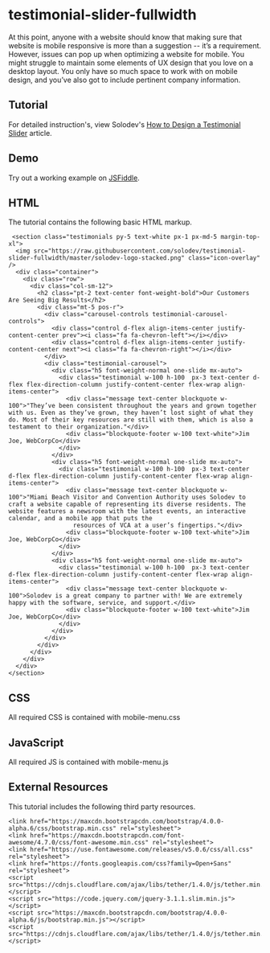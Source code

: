 # testimonial-slider-fullwidth
At this point, anyone with a website should know that making sure that website is mobile responsive is more than a suggestion -- it’s a requirement. However, issues can pop up when optimizing a website for mobile. You might struggle to maintain some elements of UX design that you love on a desktop layout. You only have so much space to work with on mobile design, and you’ve also got to include pertinent company information. 
  		  
## Tutorial		  
For detailed instruction's, view Solodev's [How to Design a Testimonial Slider](https://www.solodev.com/blog/how-to-design-a-testimonial-slider.stml) article.
 
## Demo
  		  
Try out a working example on [JSFiddle](https://jsfiddle.net/solodev/fhnf4egh/).

## HTML

The tutorial contains the following basic HTML markup.

```
 <section class="testimonials py-5 text-white px-1 px-md-5 margin-top-xl">
  <img src="https://raw.githubusercontent.com/solodev/testimonial-slider-fullwidth/master/solodev-logo-stacked.png" class="icon-overlay" />
  <div class="container">
    <div class="row">
      <div class="col-sm-12">
        <h2 class="pt-2 text-center font-weight-bold">Our Customers Are Seeing Big Results</h2>
        <div class="mt-5 pos-r">
          <div class="carousel-controls testimonial-carousel-controls">
            <div class="control d-flex align-items-center justify-content-center prev"><i class="fa fa-chevron-left"></i></div>
            <div class="control d-flex align-items-center justify-content-center next"><i class="fa fa-chevron-right"></i></div>
          </div>
          <div class="testimonial-carousel">
            <div class="h5 font-weight-normal one-slide mx-auto">
              <div class="testimonial w-100 h-100  px-3 text-center d-flex flex-direction-column justify-content-center flex-wrap align-items-center">
                <div class="message text-center blockquote w-100">"They’ve been consistent throughout the years and grown together with us. Even as they’ve grown, they haven’t lost sight of what they do. Most of their key resources are still with them, which is also a testament to their organization."</div>
                <div class="blockquote-footer w-100 text-white">Jim Joe, WebCorpCo</div>
              </div>
            </div>
            <div class="h5 font-weight-normal one-slide mx-auto">
              <div class="testimonial w-100 h-100  px-3 text-center  d-flex flex-direction-column justify-content-center flex-wrap align-items-center">
                <div class="message text-center blockquote w-100">"Miami Beach Visitor and Convention Authority uses Solodev to craft a website capable of representing its diverse residents. The website features a newsroom with the latest events, an interactive calendar, and a mobile app that puts the
                  resources of VCA at a user’s fingertips."</div>
                <div class="blockquote-footer w-100 text-white">Jim Joe, WebCorpCo</div>
              </div>
            </div>
            <div class="h5 font-weight-normal one-slide mx-auto">
              <div class="testimonial w-100 h-100  px-3 text-center  d-flex flex-direction-column justify-content-center flex-wrap align-items-center">
                <div class="message text-center blockquote w-100">Solodev is a great company to partner with! We are extremely happy with the software, service, and support.</div>
                <div class="blockquote-footer w-100 text-white">Jim Joe, WebCorpCo</div>
              </div>
            </div>
          </div>
        </div>
      </div>
    </div>
  </div>
</section>

```

## CSS

All required CSS is contained with mobile-menu.css

## JavaScript

All required JS is contained with mobile-menu.js

## External Resources

This tutorial includes the following third party resources.

```
<link href="https://maxcdn.bootstrapcdn.com/bootstrap/4.0.0-alpha.6/css/bootstrap.min.css" rel="stylesheet">
<link href="https://maxcdn.bootstrapcdn.com/font-awesome/4.7.0/css/font-awesome.min.css" rel="stylesheet">
<link href="https://use.fontawesome.com/releases/v5.0.6/css/all.css" rel="stylesheet">
<link href="https://fonts.googleapis.com/css?family=Open+Sans" rel="stylesheet">
<script src="https://cdnjs.cloudflare.com/ajax/libs/tether/1.4.0/js/tether.min.js"></script>
<script src="https://code.jquery.com/jquery-3.1.1.slim.min.js"></script>
<script src="https://maxcdn.bootstrapcdn.com/bootstrap/4.0.0-alpha.6/js/bootstrap.min.js"></script>
<script src="https://cdnjs.cloudflare.com/ajax/libs/tether/1.4.0/js/tether.min.js"></script>
```

